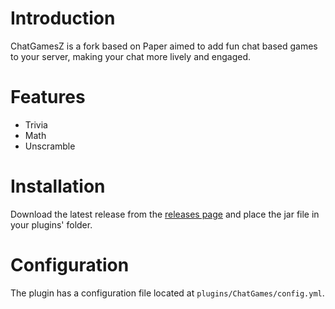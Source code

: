# Introduction
ChatGamesZ is a fork based on Paper aimed to add fun chat based games to your server,
making your chat more lively and engaged.

# Features
- Trivia
- Math
- Unscramble

# Installation
Download the latest release from the [releases page](https://github.com/852DuartePls/ChatGames-Fork/releases) and place the jar file in your plugins'
folder.

# Configuration
The plugin has a configuration file located at `plugins/ChatGames/config.yml`.